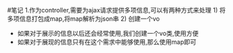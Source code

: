 #笔记
1.作为controller,需要为ajax请求提供多项信息,可以有两种方式来处理
    1) 将多项信息打包成map,将map解析为json串
    2) 创建一个vo 
  - 如果对于展示的信息以后还会经常使用,我们创建一个vo类,使用方便 
  - 如果对于展现的信息只有在这个需求中能够使用,那么使用map即可